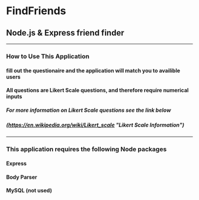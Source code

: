 # FindFriends
## Node.js &amp; Express friend finder
--------------------------------------

### How to Use This Application

#### fill out the questionaire and the application will match you to availible users
#### All questions are Likert Scale questions, and therefore require numerical inputs
##### For more information on Likert Scale questions see the link below
##### (https://en.wikipedia.org/wiki/Likert_scale "Likert Scale Information")
----------------------------------------
### This application requires the following Node packages
#### Express
#### Body Parser
#### MySQL (not used)




